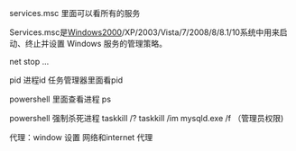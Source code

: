 services.msc  里面可以看所有的服务

Services.msc是[Windows2000](https://baike.sogou.com/lemma/ShowInnerLink.htm?lemmaId=2968171&ss_c=ssc.citiao.link)/XP/2003/Vista/7/2008/8/8.1/10系统中用来启动、终止并设置 Windows 服务的管理策略。 

net stop ...

pid 进程id   任务管理器里面看pid

powershell 里面查看进程 ps

powershell 强制杀死进程  taskkill /?  taskkill /im mysqld.exe /f （管理员权限)

代理：window 设置   网络和internet  代理